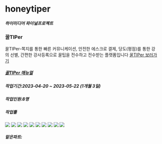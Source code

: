 # honeytiper
##### 하이미디어 파이널프로젝트
### 꿀TIPer
꿀TIPer-쪽지를 통한 빠른 커뮤니케이션, 안전한 에스크로 결제, 당도(평점)를 통한 강의 선별, 간편한 강사등록으로 꿀팁을 전수하고 전수받는 플랫폼입니다
[꿀TIPer 보러가기](http://www.ggultiper.kro.kr)
##### [꿀TIPer 매뉴얼](https://docs.google.com/document/d/1Lt5TGYBhB_J1F3K9iqZQAzM4tyz7EohjdcmUxYhWr80/edit#heading=h.48dzn215vpdm)
##### 작업기간:2023-04-20 ~ 2023-05-22 (1개월 3일)
##### 작업인원:8명
##### 작업툴
<div>
  <img src="https://img.shields.io/badge/java-007396?style=for-the-badge&logo=java&logoColor=white"> 
  <img src="https://img.shields.io/badge/html5-E34F26?style=for-the-badge&logo=html5&logoColor=white"> 
  <img src="https://img.shields.io/badge/css-1572B6?style=for-the-badge&logo=css3&logoColor=white"> 
  <img src="https://img.shields.io/badge/javascript-F7DF1E?style=for-the-badge&logo=javascript&logoColor=black"> 
  <img src="https://img.shields.io/badge/jquery-0769AD?style=for-the-badge&logo=jquery&logoColor=white">
  <img src="https://img.shields.io/badge/mariaDB-003545?style=for-the-badge&logo=mariaDB&logoColor=white"> 
  <img src="https://img.shields.io/badge/spring-6DB33F?style=for-the-badge&logo=spring&logoColor=white"> 
  <img src="https://img.shields.io/badge/bootstrap-7952B3?style=for-the-badge&logo=bootstrap&logoColor=white">
  <img src="https://img.shields.io/badge/amazonaws-232F3E?style=for-the-badge&logo=amazonaws&logoColor=white"> 
  <img src="https://img.shields.io/badge/apache tomcat-F8DC75?style=for-the-badge&logo=apachetomcat&logoColor=white">
</div>

##### 맡은파트:
